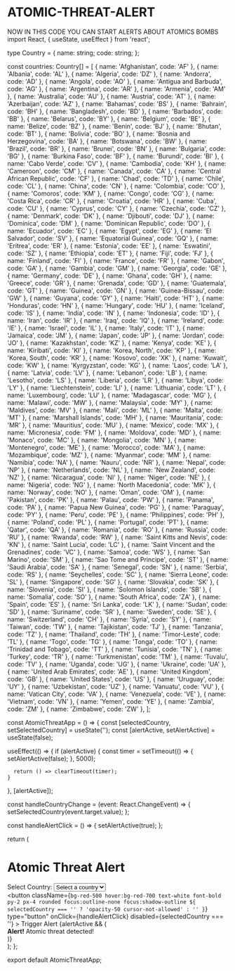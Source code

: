 # ATOMIC-THREAT-ALERT
NOW IN THIS CODE YOU CAN START ALERTS ABOUT ATOMICS BOMBS
import React, { useState, useEffect } from 'react';

type Country = {
  name: string;
  code: string;
};

const countries: Country[] = [
  { name: 'Afghanistan', code: 'AF' },
  { name: 'Albania', code: 'AL' },
  { name: 'Algeria', code: 'DZ' },
  { name: 'Andorra', code: 'AD' },
  { name: 'Angola', code: 'AO' },
  { name: 'Antigua and Barbuda', code: 'AG' },
  { name: 'Argentina', code: 'AR' },
  { name: 'Armenia', code: 'AM' },
  { name: 'Australia', code: 'AU' },
  { name: 'Austria', code: 'AT' },
  { name: 'Azerbaijan', code: 'AZ' },
  { name: 'Bahamas', code: 'BS' },
  { name: 'Bahrain', code: 'BH' },
  { name: 'Bangladesh', code: 'BD' },
  { name: 'Barbados', code: 'BB' },
  { name: 'Belarus', code: 'BY' },
  { name: 'Belgium', code: 'BE' },
  { name: 'Belize', code: 'BZ' },
  { name: 'Benin', code: 'BJ' },
  { name: 'Bhutan', code: 'BT' },
  { name: 'Bolivia', code: 'BO' },
  { name: 'Bosnia and Herzegovina', code: 'BA' },
  { name: 'Botswana', code: 'BW' },
  { name: 'Brazil', code: 'BR' },
  { name: 'Brunei', code: 'BN' },
  { name: 'Bulgaria', code: 'BG' },
  { name: 'Burkina Faso', code: 'BF' },
  { name: 'Burundi', code: 'BI' },
  { name: 'Cabo Verde', code: 'CV' },
  { name: 'Cambodia', code: 'KH' },
  { name: 'Cameroon', code: 'CM' },
  { name: 'Canada', code: 'CA' },
  { name: 'Central African Republic', code: 'CF' },
  { name: 'Chad', code: 'TD' },
  { name: 'Chile', code: 'CL' },
  { name: 'China', code: 'CN' },
  { name: 'Colombia', code: 'CO' },
  { name: 'Comoros', code: 'KM' },
  { name: 'Congo', code: 'CG' },
  { name: 'Costa Rica', code: 'CR' },
  { name: 'Croatia', code: 'HR' },
  { name: 'Cuba', code: 'CU' },
  { name: 'Cyprus', code: 'CY' },
  { name: 'Czechia', code: 'CZ' },
  { name: 'Denmark', code: 'DK' },
  { name: 'Djibouti', code: 'DJ' },
  { name: 'Dominica', code: 'DM' },
  { name: 'Dominican Republic', code: 'DO' },
  { name: 'Ecuador', code: 'EC' },
  { name: 'Egypt', code: 'EG' },
  { name: 'El Salvador', code: 'SV' },
  { name: 'Equatorial Guinea', code: 'GQ' },
  { name: 'Eritrea', code: 'ER' },
  { name: 'Estonia', code: 'EE' },
  { name: 'Eswatini', code: 'SZ' },
  { name: 'Ethiopia', code: 'ET' },
  { name: 'Fiji', code: 'FJ' },
  { name: 'Finland', code: 'FI' },
  { name: 'France', code: 'FR' },
  { name: 'Gabon', code: 'GA' },
  { name: 'Gambia', code: 'GM' },
  { name: 'Georgia', code: 'GE' },
  { name: 'Germany', code: 'DE' },
  { name: 'Ghana', code: 'GH' },
  { name: 'Greece', code: 'GR' },
  { name: 'Grenada', code: 'GD' },
  { name: 'Guatemala', code: 'GT' },
  { name: 'Guinea', code: 'GN' },
  { name: 'Guinea-Bissau', code: 'GW' },
  { name: 'Guyana', code: 'GY' },
  { name: 'Haiti', code: 'HT' },
  { name: 'Honduras', code: 'HN' },
  { name: 'Hungary', code: 'HU' },
  { name: 'Iceland', code: 'IS' },
  { name: 'India', code: 'IN' },
  { name: 'Indonesia', code: 'ID' },
  { name: 'Iran', code: 'IR' },
  { name: 'Iraq', code: 'IQ' },
  { name: 'Ireland', code: 'IE' },
  { name: 'Israel', code: 'IL' },
  { name: 'Italy', code: 'IT' },
  { name: 'Jamaica', code: 'JM' },
  { name: 'Japan', code: 'JP' },
  { name: 'Jordan', code: 'JO' },
  { name: 'Kazakhstan', code: 'KZ' },
  { name: 'Kenya', code: 'KE' },
  { name: 'Kiribati', code: 'KI' },
  { name: 'Korea, North', code: 'KP' },
  { name: 'Korea, South', code: 'KR' },
  { name: 'Kosovo', code: 'XK' },
  { name: 'Kuwait', code: 'KW' },
  { name: 'Kyrgyzstan', code: 'KG' },
  { name: 'Laos', code: 'LA' },
  { name: 'Latvia', code: 'LV' },
  { name: 'Lebanon', code: 'LB' },
  { name: 'Lesotho', code: 'LS' },
  { name: 'Liberia', code: 'LR' },
  { name: 'Libya', code: 'LY' },
  { name: 'Liechtenstein', code: 'LI' },
  { name: 'Lithuania', code: 'LT' },
  { name: 'Luxembourg', code: 'LU' },
  { name: 'Madagascar', code: 'MG' },
  { name: 'Malawi', code: 'MW' },
  { name: 'Malaysia', code: 'MY' },
  { name: 'Maldives', code: 'MV' },
  { name: 'Mali', code: 'ML' },
  { name: 'Malta', code: 'MT' },
  { name: 'Marshall Islands', code: 'MH' },
  { name: 'Mauritania', code: 'MR' },
  { name: 'Mauritius', code: 'MU' },
  { name: 'Mexico', code: 'MX' },
  { name: 'Micronesia', code: 'FM' },
  { name: 'Moldova', code: 'MD' },
  { name: 'Monaco', code: 'MC' },
  { name: 'Mongolia', code: 'MN' },
  { name: 'Montenegro', code: 'ME' },
  { name: 'Morocco', code: 'MA' },
  { name: 'Mozambique', code: 'MZ' },
  { name: 'Myanmar', code: 'MM' },
  { name: 'Namibia', code: 'NA' },
  { name: 'Nauru', code: 'NR' },
  { name: 'Nepal', code: 'NP' },
  { name: 'Netherlands', code: 'NL' },
  { name: 'New Zealand', code: 'NZ' },
  { name: 'Nicaragua', code: 'NI' },
  { name: 'Niger', code: 'NE' },
  { name: 'Nigeria', code: 'NG' },
  { name: 'North Macedonia', code: 'MK' },
  { name: 'Norway', code: 'NO' },
  { name: 'Oman', code: 'OM' },
  { name: 'Pakistan', code: 'PK' },
  { name: 'Palau', code: 'PW' },
  { name: 'Panama', code: 'PA' },
  { name: 'Papua New Guinea', code: 'PG' },
  { name: 'Paraguay', code: 'PY' },
  { name: 'Peru', code: 'PE' },
  { name: 'Philippines', code: 'PH' },
  { name: 'Poland', code: 'PL' },
  { name: 'Portugal', code: 'PT' },
  { name: 'Qatar', code: 'QA' },
  { name: 'Romania', code: 'RO' },
  { name: 'Russia', code: 'RU' },
  { name: 'Rwanda', code: 'RW' },
  { name: 'Saint Kitts and Nevis', code: 'KN' },
  { name: 'Saint Lucia', code: 'LC' },
  { name: 'Saint Vincent and the Grenadines', code: 'VC' },
  { name: 'Samoa', code: 'WS' },
  { name: 'San Marino', code: 'SM' },
  { name: 'Sao Tome and Principe', code: 'ST' },
  { name: 'Saudi Arabia', code: 'SA' },
  { name: 'Senegal', code: 'SN' },
  { name: 'Serbia', code: 'RS' },
  { name: 'Seychelles', code: 'SC' },
  { name: 'Sierra Leone', code: 'SL' },
  { name: 'Singapore', code: 'SG' },
  { name: 'Slovakia', code: 'SK' },
  { name: 'Slovenia', code: 'SI' },
  { name: 'Solomon Islands', code: 'SB' },
  { name: 'Somalia', code: 'SO' },
  { name: 'South Africa', code: 'ZA' },
  { name: 'Spain', code: 'ES' },
  { name: 'Sri Lanka', code: 'LK' },
  { name: 'Sudan', code: 'SD' },
  { name: 'Suriname', code: 'SR' },
  { name: 'Sweden', code: 'SE' },
  { name: 'Switzerland', code: 'CH' },
  { name: 'Syria', code: 'SY' },
  { name: 'Taiwan', code: 'TW' },
  { name: 'Tajikistan', code: 'TJ' },
  { name: 'Tanzania', code: 'TZ' },
  { name: 'Thailand', code: 'TH' },
  { name: 'Timor-Leste', code: 'TL' },
  { name: 'Togo', code: 'TG' },
  { name: 'Tonga', code: 'TO' },
  { name: 'Trinidad and Tobago', code: 'TT' },
  { name: 'Tunisia', code: 'TN' },
  { name: 'Turkey', code: 'TR' },
  { name: 'Turkmenistan', code: 'TM' },
  { name: 'Tuvalu', code: 'TV' },
  { name: 'Uganda', code: 'UG' },
  { name: 'Ukraine', code: 'UA' },
  { name: 'United Arab Emirates', code: 'AE' },
  { name: 'United Kingdom', code: 'GB' },
  { name: 'United States', code: 'US' },
  { name: 'Uruguay', code: 'UY' },
  { name: 'Uzbekistan', code: 'UZ' },
  { name: 'Vanuatu', code: 'VU' },
  { name: 'Vatican City', code: 'VA' },
  { name: 'Venezuela', code: 'VE' },
  { name: 'Vietnam', code: 'VN' },
  { name: 'Yemen', code: 'YE' },
  { name: 'Zambia', code: 'ZM' },
  { name: 'Zimbabwe', code: 'ZW' },
];


const AtomicThreatApp = () => {
  const [selectedCountry, setSelectedCountry] = useState<string>('');
  const [alertActive, setAlertActive] = useState<boolean>(false);

  useEffect(() => {
    if (alertActive) {
      const timer = setTimeout(() => {
        setAlertActive(false);
      }, 5000);

      return () => clearTimeout(timer);
    }
  }, [alertActive]);

  const handleCountryChange = (event: React.ChangeEvent<HTMLSelectElement>) => {
    setSelectedCountry(event.target.value);
  };

  const handleAlertClick = () => {
    setAlertActive(true);
  };

  return (
    <div className="flex flex-col items-center justify-center min-h-screen bg-gray-100 p-4">
      <h1 className="text-3xl font-bold text-gray-800 mb-8">Atomic Threat Alert</h1>
      <div className="bg-white shadow-md rounded-lg p-6 w-full max-w-md">
        <div className="mb-4">
          <label htmlFor="country" className="block text-gray-700 text-sm font-bold mb-2">
            Select Country:
          </label>
          <select
            id="country"
            className="shadow appearance-none border rounded w-full py-2 px-3 text-gray-700 leading-tight focus:outline-none focus:shadow-outline"
            value={selectedCountry}
            onChange={handleCountryChange}
          >
            <option value="">Select a country</option>
            {countries.map((country) => (
              <option key={country.code} value={country.name}>
                {country.name}
              </option>
            ))}
          </select>
        </div>
        <button
          className={`bg-red-500 hover:bg-red-700 text-white font-bold py-2 px-4 rounded focus:outline-none focus:shadow-outline ${
            selectedCountry === '' ? 'opacity-50 cursor-not-allowed' : ''
          }`}
          type="button"
          onClick={handleAlertClick}
          disabled={selectedCountry === ''}
        >
          Trigger Alert
        </button>
        {alertActive && (
          <div className="mt-4 p-3 bg-red-100 border border-red-400 text-red-700 rounded relative" role="alert">
            <strong className="font-bold">Alert!</strong>
            <span className="block sm:inline"> Atomic threat detected!</span>
          </div>
        )}
      </div>
    </div>
  );
};

export default AtomicThreatApp;
